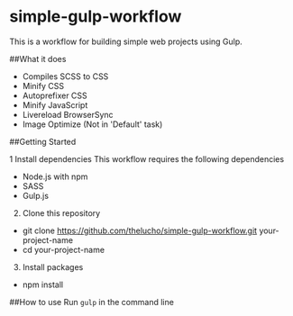 # simple-gulp-workflow
This is a workflow for building simple web projects using Gulp.

##What it does
* Compiles SCSS to CSS
* Minify CSS
* Autoprefixer CSS
* Minify JavaScript
* Livereload BrowserSync
* Image Optimize (Not in 'Default' task)

##Getting Started

1 Install dependencies
This workflow requires the following dependencies
* Node.js with npm
* SASS
* Gulp.js

2. Clone this repository
* git clone https://github.com/thelucho/simple-gulp-workflow.git your-project-name
* cd your-project-name

3. Install packages
* npm install

##How to use
Run `gulp` in the command line

